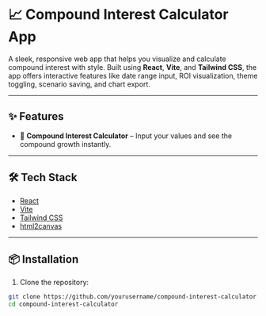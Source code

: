 # 📈 Compound Interest Calculator App

A sleek, responsive web app that helps you visualize and calculate compound interest with style. Built using **React**, **Vite**, and **Tailwind CSS**, the app offers interactive features like date range input, ROI visualization, theme toggling, scenario saving, and chart export.

---

## ✨ Features

- 🧮 **Compound Interest Calculator** – Input your values and see the compound growth instantly.

---

## 🛠 Tech Stack

- [React](https://reactjs.org/)
- [Vite](https://vitejs.dev/)
- [Tailwind CSS](https://tailwindcss.com/)
- [html2canvas](https://html2canvas.hertzen.com/)

---

## 📦 Installation

1. Clone the repository:

```bash
git clone https://github.com/yourusername/compound-interest-calculator.git
cd compound-interest-calculator


